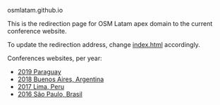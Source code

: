 osmlatam.github.io

This is the redirection page for OSM Latam apex domain to the current conference website.

To update the redirection address, change  [index.html](index.html) accordingly.

Conferences websites, per year:

- [2019 Paraguay](https://2019.osmlatam.org)
- [2018 Buenos Aires, Argentina](https://2018.osmlatam.org)
- [2017 Lima, Peru](https://2017.osmlatam.org)
- [2016 São Paulo, Brasil](https://2016.osmlatam.org)